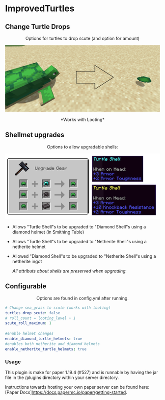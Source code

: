 # ImprovedTurtles
 
## Change Turtle Drops

<p align="center">
 Options for turtles to drop scute (and option for amount)
</p>

 ![Alt text](/ReadMeImages/Drops.png)
 
<p align="center">
 *Works with Looting*
</p>
 
## Shellmet upgrades
 
<p align="center">
 Options to allow upgradable shells:
</p>

 ![Alt text](/ReadMeImages/Shells.png)
 
 - Allows "Turtle Shell"s to be upgraded to "Diamond Shell"s using a diamond helmet (in Smithing Table)
 - Allows "Turtle Shell"s to be upgraded to "Netherite Shell"s using a netherite helmet
 - Allowed "Diamond Shell"s to be upgraded to "Netherite Shell"s using a netherite ingot

      *All attributs about shells are preserved when upgrading.*

## Configurable

<p align="center">
 Options are found in config.yml after running.
</p>

```yml
# Change sea_grass to scute (works with looting)
turtles_drop_scute: false
# roll_count = looting_level + 1
scute_roll_maximum: 1

#enable helmet changes
enable_diamond_turtle_helmets: true
#enables both netherite and diamond helmets
enable_netherite_turtle_helmets: true

```
 
### Usage

 This plugin is make for paper 1.19.4 (#527) and
 is runnable by having the jar file in the /plugins directory within your server directory.
 
 Instructions towards hosting your own paper server can be found here: [Paper Docs]https://docs.papermc.io/paper/getting-started.
